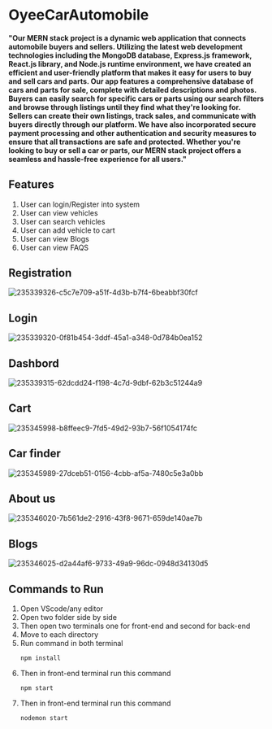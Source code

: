 # OyeeCarAutomobile

#### "Our MERN stack project is a dynamic web application that connects automobile buyers and sellers. Utilizing the latest web development technologies including the MongoDB database, Express.js framework, React.js library, and Node.js runtime environment, we have created an efficient and user-friendly platform that makes it easy for users to buy and sell cars and parts. Our app features a comprehensive database of cars and parts for sale, complete with detailed descriptions and photos. Buyers can easily search for specific cars or parts using our search filters and browse through listings until they find what they're looking for. Sellers can create their own listings, track sales, and communicate with buyers directly through our platform. We have also incorporated secure payment processing and other authentication and security measures to ensure that all transactions are safe and protected. Whether you're looking to buy or sell a car or parts, our MERN stack project offers a seamless and hassle-free experience for all users."


## Features

1. User can login/Register into system
2. User can view vehicles
3. User can search vehicles
4. User can add vehicle to cart
5. User can view Blogs
6. User can view FAQS



## Registration
![235339326-c5c7e709-a51f-4d3b-b7f4-6beabbf30fcf](https://github.com/sahil1962/OyeeCarAutomobile/assets/88630749/bdd6436a-f204-460f-be8b-6550400778c4)


## Login
![235339320-0f81b454-3ddf-45a1-a348-0d784b0ea152](https://github.com/sahil1962/OyeeCarAutomobile/assets/88630749/2c7f64cd-3def-4d80-b766-91f11f18ac53)


## Dashbord
![235339315-62dcdd24-f198-4c7d-9dbf-62b3c51244a9](https://github.com/sahil1962/OyeeCarAutomobile/assets/88630749/ce220331-c07e-491c-8d25-5d457dcef86e)


## Cart
![235345998-b8ffeec9-7fd5-49d2-93b7-56f1054174fc](https://github.com/sahil1962/OyeeCarAutomobile/assets/88630749/a948b6f1-2228-4070-aa39-da73ecc43235)


## Car finder
![235345989-27dceb51-0156-4cbb-af5a-7480c5e3a0bb](https://github.com/sahil1962/OyeeCarAutomobile/assets/88630749/e592272e-c25a-4e9c-b8ed-911de2d827eb)


## About us
![235346020-7b561de2-2916-43f8-9671-659de140ae7b](https://github.com/sahil1962/OyeeCarAutomobile/assets/88630749/db646649-4284-4418-b22e-d2da350a87e1)


## Blogs
![235346025-d2a44af6-9733-49a9-96dc-0948d34130d5](https://github.com/sahil1962/OyeeCarAutomobile/assets/88630749/b349ee75-59bf-495b-82f0-e30f5b0760e0)



## Commands to Run
1. Open VScode/any editor
2. Open two folder side by side
3. Then open two terminals one for front-end and second for back-end
4. Move to each directory
5. Run command in both terminal 
      ```
      npm install
      ```
6. Then in front-end terminal run this command 
      ```
      npm start
      ```
7. Then in front-end terminal run this command 
      ```
      nodemon start
      ```

